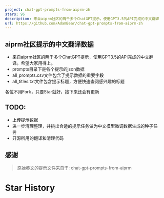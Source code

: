 ```yaml
---
project: chat-gpt-prompts-from-aiprm-zh
stars: 96
description: 来自aiprm社区的两千多个ChatGPT提示，使用GPT3.5的API完成的中文翻译
url: https://github.com/AdamBear/chat-gpt-prompts-from-aiprm-zh
---
```


aiprm社区提示的中文翻译数据
----------------

-   来自aiprm社区的两千多个ChatGPT提示，使用GPT3.5的API完成的中文翻译。希望大家用得上。
-   prompts目录下是各个提示的json数据
-   all\_prompts.csv文件包含了提示数据的重要字段
-   all\_titles.txt文件包含提示标题，方便快速查阅感兴趣的标题

各位不用Fork，只要Star就好，接下来还会有更新

TODO:
-----

-   上传提示数据
-   进一步清理整理，并挑出合适的提示任务做为中文模型微调数据生成的种子任务
-   开源所用的翻译和清理代码

感谢
--

> 原始英文的提示文件来自于: chat-gpt-prompts-from-aiprm

Star History
============
